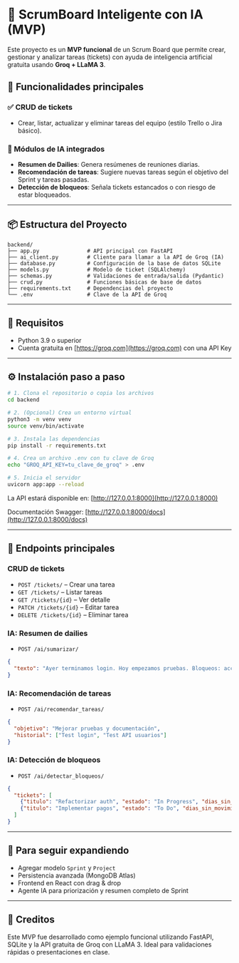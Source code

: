 # 🧠 ScrumBoard Inteligente con IA (MVP)

Este proyecto es un **MVP funcional** de un Scrum Board que permite crear, gestionar y analizar tareas (tickets) con ayuda de inteligencia artificial gratuita usando **Groq + LLaMA 3**.

## 🚀 Funcionalidades principales

### ✅ CRUD de tickets

* Crear, listar, actualizar y eliminar tareas del equipo (estilo Trello o Jira básico).

### 🤖 Módulos de IA integrados

* **Resumen de Dailies**: Genera resúmenes de reuniones diarias.
* **Recomendación de tareas**: Sugiere nuevas tareas según el objetivo del Sprint y tareas pasadas.
* **Detección de bloqueos**: Señala tickets estancados o con riesgo de estar bloqueados.

---

## 📦 Estructura del Proyecto

```
backend/
├── app.py               # API principal con FastAPI
├── ai_client.py         # Cliente para llamar a la API de Groq (IA)
├── database.py          # Configuración de la base de datos SQLite
├── models.py            # Modelo de ticket (SQLAlchemy)
├── schemas.py           # Validaciones de entrada/salida (Pydantic)
├── crud.py              # Funciones básicas de base de datos
├── requirements.txt     # Dependencias del proyecto
└── .env                 # Clave de la API de Groq
```

---

## 🔪 Requisitos

* Python 3.9 o superior
* Cuenta gratuita en [https://groq.com](https://groq.com) con una API Key

---

## ⚙️ Instalación paso a paso

```bash
# 1. Clona el repositorio o copia los archivos
cd backend

# 2. (Opcional) Crea un entorno virtual
python3 -m venv venv
source venv/bin/activate

# 3. Instala las dependencias
pip install -r requirements.txt

# 4. Crea un archivo .env con tu clave de Groq
echo "GROQ_API_KEY=tu_clave_de_groq" > .env

# 5. Inicia el servidor
uvicorn app:app --reload
```

La API estará disponible en: [http://127.0.0.1:8000](http://127.0.0.1:8000)

Documentación Swagger: [http://127.0.0.1:8000/docs](http://127.0.0.1:8000/docs)

---

## 🔢 Endpoints principales

### CRUD de tickets

* `POST /tickets/` – Crear una tarea
* `GET /tickets/` – Listar tareas
* `GET /tickets/{id}` – Ver detalle
* `PATCH /tickets/{id}` – Editar tarea
* `DELETE /tickets/{id}` – Eliminar tarea

### IA: Resumen de dailies

* `POST /ai/sumarizar/`

```json
{
  "texto": "Ayer terminamos login. Hoy empezamos pruebas. Bloqueos: acceso a staging."
}
```

### IA: Recomendación de tareas

* `POST /ai/recomendar_tareas/`

```json
{
  "objetivo": "Mejorar pruebas y documentación",
  "historial": ["Test login", "Test API usuarios"]
}
```

### IA: Detección de bloqueos

* `POST /ai/detectar_bloqueos/`

```json
{
  "tickets": [
    {"titulo": "Refactorizar auth", "estado": "In Progress", "dias_sin_movimiento": 5, "etiquetas": []},
    {"titulo": "Implementar pagos", "estado": "To Do", "dias_sin_movimiento": 0, "etiquetas": ["bloqueado"]}
  ]
}
```

---

## 🚀 Para seguir expandiendo

* Agregar modelo `Sprint` y `Project`
* Persistencia avanzada (MongoDB Atlas)
* Frontend en React con drag & drop
* Agente IA para priorización y resumen completo de Sprint

---

## 🙌 Creditos

Este MVP fue desarrollado como ejemplo funcional utilizando FastAPI, SQLite y la API gratuita de Groq con LLaMA 3. Ideal para validaciones rápidas o presentaciones en clase.
